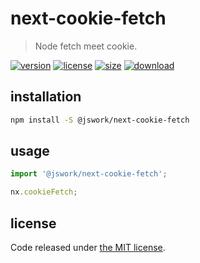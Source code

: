 # next-cookie-fetch
> Node fetch meet cookie.

[![version][version-image]][version-url]
[![license][license-image]][license-url]
[![size][size-image]][size-url]
[![download][download-image]][download-url]

## installation
```bash
npm install -S @jswork/next-cookie-fetch
```

## usage
```js
import '@jswork/next-cookie-fetch';

nx.cookieFetch;
```

## license
Code released under [the MIT license](https://github.com/afeiship/next-cookie-fetch/blob/master/LICENSE.txt).

[version-image]: https://img.shields.io/npm/v/@jswork/next-cookie-fetch
[version-url]: https://npmjs.org/package/@jswork/next-cookie-fetch

[license-image]: https://img.shields.io/npm/l/@jswork/next-cookie-fetch
[license-url]: https://github.com/afeiship/next-cookie-fetch/blob/master/LICENSE.txt

[size-image]: https://img.shields.io/bundlephobia/minzip/@jswork/next-cookie-fetch
[size-url]: https://github.com/afeiship/next-cookie-fetch/blob/master/dist/next-cookie-fetch.min.js

[download-image]: https://img.shields.io/npm/dm/@jswork/next-cookie-fetch
[download-url]: https://www.npmjs.com/package/@jswork/next-cookie-fetch

